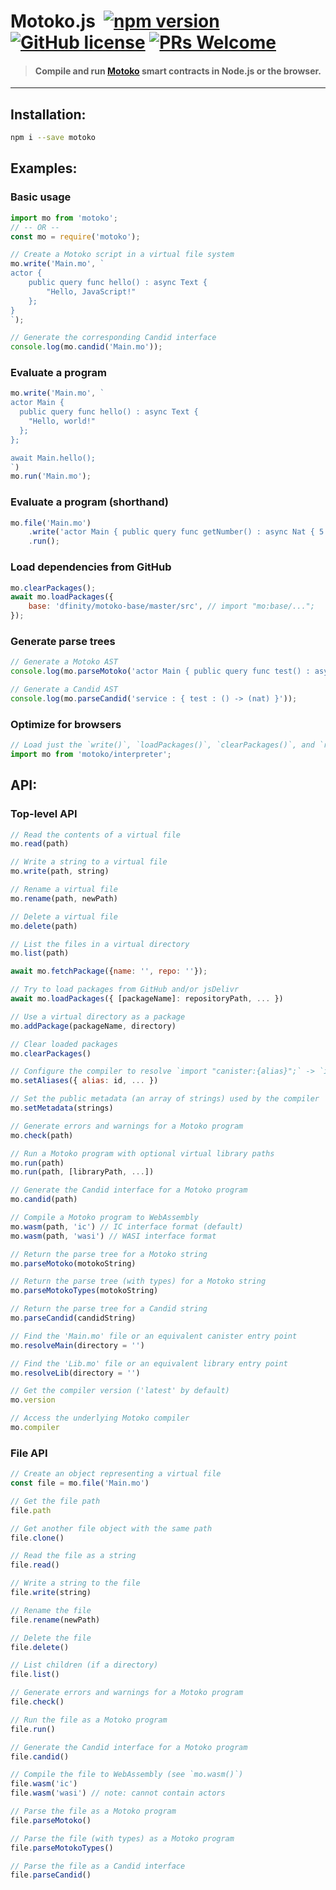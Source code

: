 
# Motoko.js &nbsp;[![npm version](https://img.shields.io/npm/v/motoko.svg?logo=npm)](https://www.npmjs.com/package/motoko) [![GitHub license](https://img.shields.io/badge/license-Apache%202.0-blue.svg)](https://opensource.org/licenses/Apache-2.0) [![PRs Welcome](https://img.shields.io/badge/PRs-welcome-brightgreen.svg)](https://github.com/dfinity/motoko/issues)

> #### Compile and run [Motoko](https://smartcontracts.org/) smart contracts in Node.js or the browser.

---

## Installation:

```sh
npm i --save motoko
```

## Examples:

### Basic usage

```js
import mo from 'motoko';
// -- OR --
const mo = require('motoko');

// Create a Motoko script in a virtual file system
mo.write('Main.mo', `
actor {
    public query func hello() : async Text {
        "Hello, JavaScript!"
    };
}
`);

// Generate the corresponding Candid interface
console.log(mo.candid('Main.mo'));
```

### Evaluate a program

```js
mo.write('Main.mo', `
actor Main {
  public query func hello() : async Text {
    "Hello, world!"
  };
};

await Main.hello();
`)
mo.run('Main.mo');
```

### Evaluate a program (shorthand)

```js
mo.file('Main.mo')
    .write('actor Main { public query func getNumber() : async Nat { 5 } }')
    .run();
```

### Load dependencies from GitHub

```js
mo.clearPackages();
await mo.loadPackages({
    base: 'dfinity/motoko-base/master/src', // import "mo:base/...";
});
```

### Generate parse trees

```js
// Generate a Motoko AST
console.log(mo.parseMotoko('actor Main { public query func test() : async Nat { 123 } }'));

// Generate a Candid AST
console.log(mo.parseCandid('service : { test : () -> (nat) }'));
```

### Optimize for browsers

```js
// Load just the `write()`, `loadPackages()`, `clearPackages()`, and `run()`, operations for a smaller file size:
import mo from 'motoko/interpreter';
```

## API:

### Top-level API

```js
// Read the contents of a virtual file
mo.read(path)

// Write a string to a virtual file
mo.write(path, string)

// Rename a virtual file
mo.rename(path, newPath)

// Delete a virtual file
mo.delete(path)

// List the files in a virtual directory
mo.list(path)

await mo.fetchPackage({name: '', repo: ''});

// Try to load packages from GitHub and/or jsDelivr
await mo.loadPackages({ [packageName]: repositoryPath, ... })

// Use a virtual directory as a package
mo.addPackage(packageName, directory)

// Clear loaded packages
mo.clearPackages()

// Configure the compiler to resolve `import "canister:{alias}";` -> `import "canister:{id}";`
mo.setAliases({ alias: id, ... })

// Set the public metadata (an array of strings) used by the compiler
mo.setMetadata(strings)

// Generate errors and warnings for a Motoko program
mo.check(path)

// Run a Motoko program with optional virtual library paths
mo.run(path)
mo.run(path, [libraryPath, ...])

// Generate the Candid interface for a Motoko program
mo.candid(path)

// Compile a Motoko program to WebAssembly
mo.wasm(path, 'ic') // IC interface format (default)
mo.wasm(path, 'wasi') // WASI interface format

// Return the parse tree for a Motoko string
mo.parseMotoko(motokoString)

// Return the parse tree (with types) for a Motoko string
mo.parseMotokoTypes(motokoString)

// Return the parse tree for a Candid string
mo.parseCandid(candidString)

// Find the 'Main.mo' file or an equivalent canister entry point
mo.resolveMain(directory = '')

// Find the 'Lib.mo' file or an equivalent library entry point
mo.resolveLib(directory = '')

// Get the compiler version ('latest' by default)
mo.version

// Access the underlying Motoko compiler
mo.compiler
```

### File API

```js
// Create an object representing a virtual file
const file = mo.file('Main.mo')

// Get the file path
file.path

// Get another file object with the same path
file.clone()

// Read the file as a string
file.read()

// Write a string to the file
file.write(string)

// Rename the file
file.rename(newPath)

// Delete the file
file.delete()

// List children (if a directory)
file.list()

// Generate errors and warnings for a Motoko program
file.check()

// Run the file as a Motoko program
file.run()

// Generate the Candid interface for a Motoko program
file.candid()

// Compile the file to WebAssembly (see `mo.wasm()`)
file.wasm('ic')
file.wasm('wasi') // note: cannot contain actors

// Parse the file as a Motoko program
file.parseMotoko()

// Parse the file (with types) as a Motoko program
file.parseMotokoTypes()

// Parse the file as a Candid interface
file.parseCandid()
```
